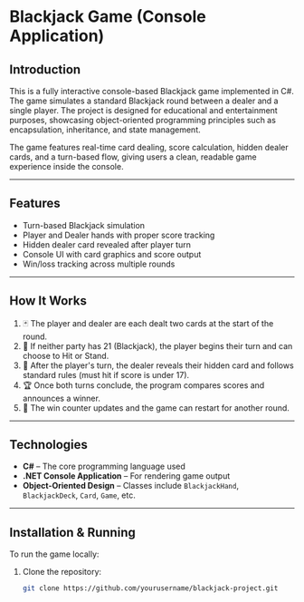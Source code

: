 # Blackjack Game (Console Application)

## Introduction

This is a fully interactive console-based Blackjack game implemented in C#. The game simulates a standard Blackjack round between a dealer and a single player. The project is designed for educational and entertainment purposes, showcasing object-oriented programming principles such as encapsulation, inheritance, and state management.

The game features real-time card dealing, score calculation, hidden dealer cards, and a turn-based flow, giving users a clean, readable game experience inside the console.

---

## Features

- Turn-based Blackjack simulation
- Player and Dealer hands with proper score tracking
- Hidden dealer card revealed after player turn
- Console UI with card graphics and score output
- Win/loss tracking across multiple rounds

---

## How It Works

1. 🃏 The player and dealer are each dealt two cards at the start of the round.
2. 🎯 If neither party has 21 (Blackjack), the player begins their turn and can choose to Hit or Stand.
3. 🧠 After the player's turn, the dealer reveals their hidden card and follows standard rules (must hit if score is under 17).
4. 🏆 Once both turns conclude, the program compares scores and announces a winner.
5. 🔁 The win counter updates and the game can restart for another round.

---

## Technologies

- **C#** – The core programming language used
- **.NET Console Application** – For rendering game output
- **Object-Oriented Design** – Classes include `BlackjackHand`, `BlackjackDeck`, `Card`, `Game`, etc.

---

## Installation & Running

To run the game locally:

1. Clone the repository:
   ```bash
   git clone https://github.com/yourusername/blackjack-project.git
